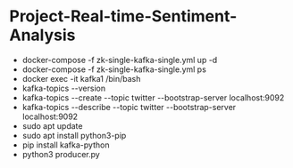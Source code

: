 ﻿# Project-Real-time-Sentiment-Analysis


- docker-compose -f zk-single-kafka-single.yml up -d
- docker-compose -f zk-single-kafka-single.yml ps
- docker exec -it kafka1 /bin/bash
- kafka-topics --version
- kafka-topics --create --topic twitter --bootstrap-server localhost:9092
- kafka-topics --describe --topic twitter --bootstrap-server localhost:9092
- sudo apt update
- sudo apt install python3-pip
- pip install kafka-python
- python3 producer.py
